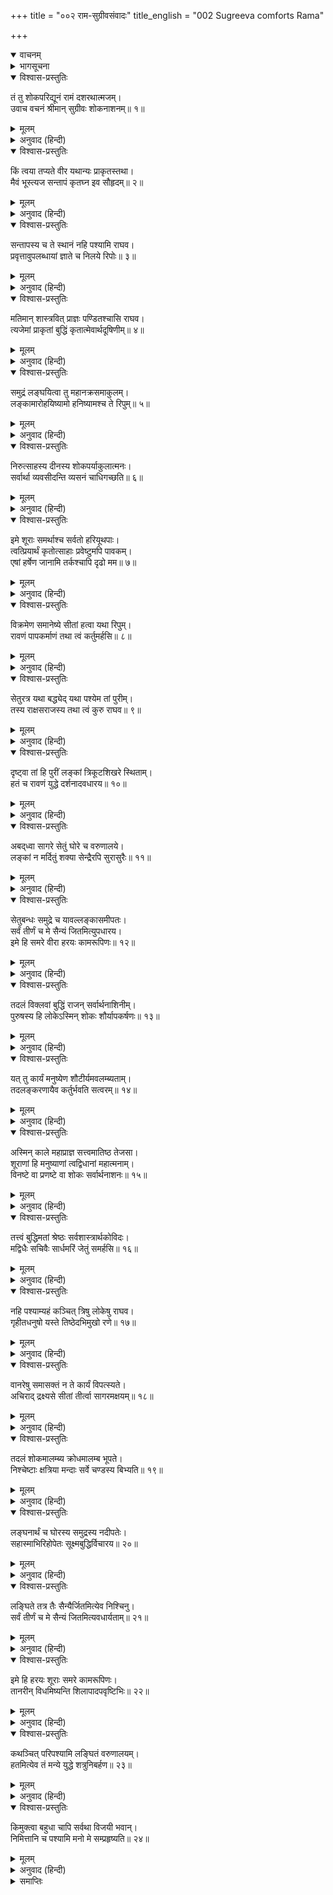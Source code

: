 +++
title = "००२ राम-सुग्रीवसंवादः"
title_english = "002 Sugreeva comforts Rama"

+++
<details open><summary>वाचनम्</summary>
<div caption="श्रीराम-हरिसीताराममूर्ति-घनपाठिभ्यां वचनम्" class="audioEmbed" src="https://archive.org/download/Ramayana-recitation-Sriram-harisItArAmamUrti-Ghanapaati-v2/Kanda_6/Kanda_6_YK-002-Sugreeva_comforts_Rama.mp3"></div>
</details>

<details><summary>भागसूचना</summary>

2. सुग्रीवका श्रीरामको उत्साह प्रदान करना
</details>

<details open><summary>विश्वास-प्रस्तुतिः</summary>

तं तु शोकपरिद्यूनं रामं दशरथात्मजम्।  
उवाच वचनं श्रीमान् सुग्रीवः शोकनाशनम्॥ १॥
</details>

<details><summary>मूलम्</summary>

तं तु शोकपरिद्यूनं रामं दशरथात्मजम्।  
उवाच वचनं श्रीमान् सुग्रीवः शोकनाशनम्॥ १॥
</details>

<details><summary>अनुवाद (हिन्दी)</summary>

इस प्रकार शोकसे संतप्त हुए दशरथनन्दन श्रीरामसे सुग्रीवने उनके शोकका निवारण करनेवाली बात कही—॥ १॥
</details>

<details open><summary>विश्वास-प्रस्तुतिः</summary>

किं त्वया तप्यते वीर यथान्यः प्राकृतस्तथा।  
मैवं भूस्त्यज सन्तापं कृतघ्न इव सौहृदम्॥ २॥
</details>

<details><summary>मूलम्</summary>

किं त्वया तप्यते वीर यथान्यः प्राकृतस्तथा।  
मैवं भूस्त्यज सन्तापं कृतघ्न इव सौहृदम्॥ २॥
</details>

<details><summary>अनुवाद (हिन्दी)</summary>

‘वीरवर! आप दूसरे साधारण मनुष्योंकी भाँति क्यों संताप कर रहे हैं? आप इस तरह चिन्तित न हों। जैसे कृतघ्न पुरुष सौहार्दको त्याग देता है, उसी तरह आप भी इस संतापको छोड़ दें॥ २॥
</details>

<details open><summary>विश्वास-प्रस्तुतिः</summary>

सन्तापस्य च ते स्थानं नहि पश्यामि राघव।  
प्रवृत्तावुपलब्धायां ज्ञाते च निलये रिपोः॥ ३॥
</details>

<details><summary>मूलम्</summary>

सन्तापस्य च ते स्थानं नहि पश्यामि राघव।  
प्रवृत्तावुपलब्धायां ज्ञाते च निलये रिपोः॥ ३॥
</details>

<details><summary>अनुवाद (हिन्दी)</summary>

‘रघुनन्दन! जब सीताका समाचार मिल गया और शत्रुके निवास-स्थानका पता लग गया, तब मुझे आपके इस दुःख और चिन्ताका कोई कारण नहीं दिखायी देता॥ ३॥
</details>

<details open><summary>विश्वास-प्रस्तुतिः</summary>

मतिमान् शास्त्रवित् प्राज्ञः पण्डितश्चासि राघव।  
त्यजेमां प्राकृतां बुद्धिं कृतात्मेवार्थदूषिणीम्॥ ४॥
</details>

<details><summary>मूलम्</summary>

मतिमान् शास्त्रवित् प्राज्ञः पण्डितश्चासि राघव।  
त्यजेमां प्राकृतां बुद्धिं कृतात्मेवार्थदूषिणीम्॥ ४॥
</details>

<details><summary>अनुवाद (हिन्दी)</summary>

‘रघुकुलभूषण! आप बुद्धिमान्, शास्त्रोंके ज्ञाता विचारकुशल और पण्डित हैं, अतः कृतात्मा पुरुषकी भाँति इस अर्थदूषक प्राकृत बुद्धिका परित्याग कर दीजिये॥ ४॥
</details>

<details open><summary>विश्वास-प्रस्तुतिः</summary>

समुद्रं लङ्घयित्वा तु महानक्रसमाकुलम्।  
लङ्कामारोहयिष्यामो हनिष्यामश्च ते रिपुम्॥ ५॥
</details>

<details><summary>मूलम्</summary>

समुद्रं लङ्घयित्वा तु महानक्रसमाकुलम्।  
लङ्कामारोहयिष्यामो हनिष्यामश्च ते रिपुम्॥ ५॥
</details>

<details><summary>अनुवाद (हिन्दी)</summary>

‘बड़े-बड़े नाकोंसे भरे हुए समुद्रको लाँघकर हमलोग लङ्कापर चढ़ाई करेंगे और आपके शत्रुको नष्ट कर डालेंगे॥ ५॥
</details>

<details open><summary>विश्वास-प्रस्तुतिः</summary>

निरुत्साहस्य दीनस्य शोकपर्याकुलात्मनः।  
सर्वार्था व्यवसीदन्ति व्यसनं चाधिगच्छति॥ ६॥
</details>

<details><summary>मूलम्</summary>

निरुत्साहस्य दीनस्य शोकपर्याकुलात्मनः।  
सर्वार्था व्यवसीदन्ति व्यसनं चाधिगच्छति॥ ६॥
</details>

<details><summary>अनुवाद (हिन्दी)</summary>

‘जो पुरुष उत्साहशून्य, दीन और मन-ही-मन शोकसे व्याकुल रहता है, उसके सारे काम बिगड़ जाते हैं और वह बड़ी विपत्तिमें पड़ जाता है॥ ६॥
</details>

<details open><summary>विश्वास-प्रस्तुतिः</summary>

इमे शूराः समर्थाश्च सर्वतो हरियूथपाः।  
त्वत्प्रियार्थं कृतोत्साहाः प्रवेष्टुमपि पावकम्।  
एषां हर्षेण जानामि तर्कश्चापि दृढो मम॥ ७॥
</details>

<details><summary>मूलम्</summary>

इमे शूराः समर्थाश्च सर्वतो हरियूथपाः।  
त्वत्प्रियार्थं कृतोत्साहाः प्रवेष्टुमपि पावकम्।  
एषां हर्षेण जानामि तर्कश्चापि दृढो मम॥ ७॥
</details>

<details><summary>अनुवाद (हिन्दी)</summary>

‘ये वानरयूथपति सब प्रकारसे समर्थ एवं शूरवीर हैं। आपका प्रिय करनेके लिये इनके मनमें बड़ा उत्साह है। ये आपके लिये जलती आगमें भी प्रवेश कर सकते हैं। समुद्रको लाँघने और रावणको मारनेका प्रसंग चलनेपर इनका मुँह प्रसन्नतासे खिल जाता है। इनके इस हर्ष और उत्साहसे ही मैं इस बातको जानता हूँ तथा इस विषयमें मेरा अपना तर्क (निश्चय) भी सुदृढ़ है॥ ७॥
</details>

<details open><summary>विश्वास-प्रस्तुतिः</summary>

विक्रमेण समानेष्ये सीतां हत्वा यथा रिपुम्।  
रावणं पापकर्माणं तथा त्वं कर्तुमर्हसि॥ ८॥
</details>

<details><summary>मूलम्</summary>

विक्रमेण समानेष्ये सीतां हत्वा यथा रिपुम्।  
रावणं पापकर्माणं तथा त्वं कर्तुमर्हसि॥ ८॥
</details>

<details><summary>अनुवाद (हिन्दी)</summary>

‘आप ऐसा कीजिये, जिससे हमलोग पराक्रमपूर्वक अपने शत्रु पापाचारी रावणका वध करके सीताको यहाँ ले आवें॥ ८॥
</details>

<details open><summary>विश्वास-प्रस्तुतिः</summary>

सेतुरत्र यथा बद्ध्येद् यथा पश्येम तां पुरीम्।  
तस्य राक्षसराजस्य तथा त्वं कुरु राघव॥ ९॥
</details>

<details><summary>मूलम्</summary>

सेतुरत्र यथा बद्ध्येद् यथा पश्येम तां पुरीम्।  
तस्य राक्षसराजस्य तथा त्वं कुरु राघव॥ ९॥
</details>

<details><summary>अनुवाद (हिन्दी)</summary>

‘रघुनन्दन! आप ऐसा कोई उपाय कीजिये, जिससे समुद्रपर सेतु बँध सके और हम उस राक्षसराजकी लङ्कापुरीको देख सकें॥ ९॥
</details>

<details open><summary>विश्वास-प्रस्तुतिः</summary>

दृष्ट्वा तां हि पुरीं लङ्कां त्रिकूटशिखरे स्थिताम्।  
हतं च रावणं युद्धे दर्शनादवधारय॥ १०॥
</details>

<details><summary>मूलम्</summary>

दृष्ट्वा तां हि पुरीं लङ्कां त्रिकूटशिखरे स्थिताम्।  
हतं च रावणं युद्धे दर्शनादवधारय॥ १०॥
</details>

<details><summary>अनुवाद (हिन्दी)</summary>

‘त्रिकूटपर्वतके शिखरपर बसी हुई लङ्कापुरी एक बार दीख जाय तो आप यह निश्चित समझिये कि युद्धमें रावण दिखायी दिया और मारा गया॥ १०॥
</details>

<details open><summary>विश्वास-प्रस्तुतिः</summary>

अबद्‍ध्वा सागरे सेतुं घोरे च वरुणालये।  
लङ्कां न मर्दितुं शक्या सेन्द्रैरपि सुरासुरैः॥ ११॥
</details>

<details><summary>मूलम्</summary>

अबद्‍ध्वा सागरे सेतुं घोरे च वरुणालये।  
लङ्कां न मर्दितुं शक्या सेन्द्रैरपि सुरासुरैः॥ ११॥
</details>

<details><summary>अनुवाद (हिन्दी)</summary>

‘वरुणके निवासभूत घोर समुद्रपर पुल बाँधे बिना तो इन्द्रसहित सम्पूर्ण देवता और असुर भी लङ्काको पददलित नहीं कर सकते॥ ११॥
</details>

<details open><summary>विश्वास-प्रस्तुतिः</summary>

सेतुबन्धः समुद्रे च यावल्लङ्कासमीपतः।  
सर्वं तीर्णं च मे सैन्यं जितमित्युपधारय।  
इमे हि समरे वीरा हरयः कामरूपिणः॥ १२॥
</details>

<details><summary>मूलम्</summary>

सेतुबन्धः समुद्रे च यावल्लङ्कासमीपतः।  
सर्वं तीर्णं च मे सैन्यं जितमित्युपधारय।  
इमे हि समरे वीरा हरयः कामरूपिणः॥ १२॥
</details>

<details><summary>अनुवाद (हिन्दी)</summary>

‘अतः जब लङ्काके निकटतक समुद्रपर पुल बँध जायगा, तब हमारी सारी सेना उस पार चली जायगी। फिर तो आप यही समझिये कि अपनी जीत हो गयी; क्योंकि इच्छानुसार रूप धारण करनेवाले ये वानर युद्धमें बड़ी वीरता दिखानेवाले हैं॥ १२॥
</details>

<details open><summary>विश्वास-प्रस्तुतिः</summary>

तदलं विक्लवां बुद्धिं राजन् सर्वार्थनाशिनीम्।  
पुरुषस्य हि लोकेऽस्मिन् शोकः शौर्यापकर्षणः॥ १३॥
</details>

<details><summary>मूलम्</summary>

तदलं विक्लवां बुद्धिं राजन् सर्वार्थनाशिनीम्।  
पुरुषस्य हि लोकेऽस्मिन् शोकः शौर्यापकर्षणः॥ १३॥
</details>

<details><summary>अनुवाद (हिन्दी)</summary>

‘अतः राजन्! आप इस व्याकुल बुद्धिका आश्रय न लें—बुद्धिकी इस व्याकुलताको त्याग दें; क्योंकि यह समस्त कार्योंको बिगाड़ देनेवाली है और शोक इस जगत् में पुरुषके शौर्यको नष्ट कर देता है॥ १३॥
</details>

<details open><summary>विश्वास-प्रस्तुतिः</summary>

यत् तु कार्यं मनुष्येण शौटीर्यमवलम्ब्यताम्।  
तदलङ्करणायैव कर्तुर्भवति सत्वरम्॥ १४॥
</details>

<details><summary>मूलम्</summary>

यत् तु कार्यं मनुष्येण शौटीर्यमवलम्ब्यताम्।  
तदलङ्करणायैव कर्तुर्भवति सत्वरम्॥ १४॥
</details>

<details><summary>अनुवाद (हिन्दी)</summary>

‘मनुष्यको जिसका आश्रय लेना चाहिये, उस शौर्यका ही वह अवलम्बन करे; क्योंकि वह कर्ताको शीघ्र ही अलंकृत कर देता है—उसके अभीष्ट फलकी सिद्धि करा देता है॥ १४॥
</details>

<details open><summary>विश्वास-प्रस्तुतिः</summary>

अस्मिन् काले महाप्राज्ञ सत्त्वमातिष्ठ तेजसा।  
शूराणां हि मनुष्याणां त्वद्विधानां महात्मनाम्।  
विनष्टे वा प्रणष्टे वा शोकः सर्वार्थनाशनः॥ १५॥
</details>

<details><summary>मूलम्</summary>

अस्मिन् काले महाप्राज्ञ सत्त्वमातिष्ठ तेजसा।  
शूराणां हि मनुष्याणां त्वद्विधानां महात्मनाम्।  
विनष्टे वा प्रणष्टे वा शोकः सर्वार्थनाशनः॥ १५॥
</details>

<details><summary>अनुवाद (हिन्दी)</summary>

‘अतः महाप्राज्ञ श्रीराम! आप इस समय तेजके साथ ही धैर्यका आश्रय लें। कोई वस्तु खो गयी हो या नष्ट हो गयी हो, उसके लिये आप-जैसे शूरवीर महात्मा पुरुषोंको शोक नहीं करना चाहिये; क्योंकि शोक सब कामोंको बिगाड़ देता है॥ १५॥
</details>

<details open><summary>विश्वास-प्रस्तुतिः</summary>

तत्त्वं बुद्धिमतां श्रेष्ठः सर्वशास्त्रार्थकोविदः।  
मद्विधैः सचिवैः सार्धमरिं जेतुं समर्हसि॥ १६॥
</details>

<details><summary>मूलम्</summary>

तत्त्वं बुद्धिमतां श्रेष्ठः सर्वशास्त्रार्थकोविदः।  
मद्विधैः सचिवैः सार्धमरिं जेतुं समर्हसि॥ १६॥
</details>

<details><summary>अनुवाद (हिन्दी)</summary>

‘आप बुद्धिमानोंमें श्रेष्ठ और सम्पूर्ण शास्त्रोंके मर्मज्ञ हैं। अतः हम-जैसे मन्त्रियों एवं सहायकोंके साथ रहकर अवश्य ही शत्रुपर विजय प्राप्त कर सकते हैं॥ १६॥
</details>

<details open><summary>विश्वास-प्रस्तुतिः</summary>

नहि पश्याम्यहं कञ्चित् त्रिषु लोकेषु राघव।  
गृहीतधनुषो यस्ते तिष्ठेदभिमुखो रणे॥ १७॥
</details>

<details><summary>मूलम्</summary>

नहि पश्याम्यहं कञ्चित् त्रिषु लोकेषु राघव।  
गृहीतधनुषो यस्ते तिष्ठेदभिमुखो रणे॥ १७॥
</details>

<details><summary>अनुवाद (हिन्दी)</summary>

‘रघुनन्दन! मुझे तो तीनों लोकोंमें ऐसा कोई वीर नहीं दिखायी देता, जो रणभूमिमें धनुष लेकर खड़े हुए आपके सामने ठहर सके॥ १७॥
</details>

<details open><summary>विश्वास-प्रस्तुतिः</summary>

वानरेषु समासक्तं न ते कार्यं विपत्स्यते।  
अचिराद् द्रक्ष्यसे सीतां तीर्त्वा सागरमक्षयम्॥ १८॥
</details>

<details><summary>मूलम्</summary>

वानरेषु समासक्तं न ते कार्यं विपत्स्यते।  
अचिराद् द्रक्ष्यसे सीतां तीर्त्वा सागरमक्षयम्॥ १८॥
</details>

<details><summary>अनुवाद (हिन्दी)</summary>

‘वानरोंपर जिसका भार रखा गया है, आपका वह कार्य बिगड़ने नहीं पायेगा। आप शीघ्र ही इस अक्षय समुद्रको पार करके सीताका दर्शन करेंगे॥ १८॥
</details>

<details open><summary>विश्वास-प्रस्तुतिः</summary>

तदलं शोकमालम्ब्य क्रोधमालम्ब भूपते।  
निश्चेष्टाः क्षत्रिया मन्दाः सर्वे चण्डस्य बिभ्यति॥ १९॥
</details>

<details><summary>मूलम्</summary>

तदलं शोकमालम्ब्य क्रोधमालम्ब भूपते।  
निश्चेष्टाः क्षत्रिया मन्दाः सर्वे चण्डस्य बिभ्यति॥ १९॥
</details>

<details><summary>अनुवाद (हिन्दी)</summary>

‘पृथ्वीनाथ! अपने हृदयमें शोकको स्थान देना व्यर्थ है। इस समय तो आप शत्रुओंके प्रति क्रोध धारण कीजिये। जो क्षत्रिय मन्द (क्रोधशून्य) होते हैं, उनसे कोई चेष्टा नहीं बन पाती; परंतु जो शत्रुके प्रति आवश्यक रोषसे भरा होता है, उससे सब डरते हैं॥ १९॥
</details>

<details open><summary>विश्वास-प्रस्तुतिः</summary>

लङ्घनार्थं च घोरस्य समुद्रस्य नदीपतेः।  
सहास्माभिरिहोपेतः सूक्ष्मबुद्धिर्विचारय॥ २०॥
</details>

<details><summary>मूलम्</summary>

लङ्घनार्थं च घोरस्य समुद्रस्य नदीपतेः।  
सहास्माभिरिहोपेतः सूक्ष्मबुद्धिर्विचारय॥ २०॥
</details>

<details><summary>अनुवाद (हिन्दी)</summary>

‘नदियोंके स्वामी घोर समुद्रको पार करनेके लिये क्या उपाय किया जाय, इस विषयमें आप हमारे साथ बैठकर विचार कीजिये; क्योंकि आपकी बुद्धि बड़ी सूक्ष्म है॥ २०॥
</details>

<details open><summary>विश्वास-प्रस्तुतिः</summary>

लङ्घिते तत्र तैः सैन्यैर्जितमित्येव निश्चिनु।  
सर्वं तीर्णं च मे सैन्यं जितमित्यवधार्यताम्॥ २१॥
</details>

<details><summary>मूलम्</summary>

लङ्घिते तत्र तैः सैन्यैर्जितमित्येव निश्चिनु।  
सर्वं तीर्णं च मे सैन्यं जितमित्यवधार्यताम्॥ २१॥
</details>

<details><summary>अनुवाद (हिन्दी)</summary>

‘यदि हमारे सैनिक समुद्रको लाँघ गये तो यही निश्चय रखिये कि अपनी जीत अवश्य होगी। सारी सेनाका समुद्रके उस पार पहुँच जाना ही अपनी विजय समझिये॥ २१॥
</details>

<details open><summary>विश्वास-प्रस्तुतिः</summary>

इमे हि हरयः शूराः समरे कामरूपिणः।  
तानरीन् विधमिष्यन्ति शिलापादपवृष्टिभिः॥ २२॥
</details>

<details><summary>मूलम्</summary>

इमे हि हरयः शूराः समरे कामरूपिणः।  
तानरीन् विधमिष्यन्ति शिलापादपवृष्टिभिः॥ २२॥
</details>

<details><summary>अनुवाद (हिन्दी)</summary>

‘ये वानर संग्राममें बड़े शूरवीर हैं और इच्छानुसार रूप धारण कर सकते हैं। ये पत्थरों और पेड़ोंकी वर्षा करके ही उन शत्रुओंका संहार कर डालेंगे॥ २२॥
</details>

<details open><summary>विश्वास-प्रस्तुतिः</summary>

कथञ्चित् परिपश्यामि लङ्घितं वरुणालयम्।  
हतमित्येव तं मन्ये युद्धे शत्रुनिबर्हण॥ २३॥
</details>

<details><summary>मूलम्</summary>

कथञ्चित् परिपश्यामि लङ्घितं वरुणालयम्।  
हतमित्येव तं मन्ये युद्धे शत्रुनिबर्हण॥ २३॥
</details>

<details><summary>अनुवाद (हिन्दी)</summary>

‘शत्रुसूदन श्रीराम! यदि किसी प्रकार मैं इस वानर-सेनाको समुद्रके उस पार पहुँची देख सकूँ तो मैं रावणको युद्धमें मरा हुआ ही समझता हूँ॥ २३॥
</details>

<details open><summary>विश्वास-प्रस्तुतिः</summary>

किमुक्त्वा बहुधा चापि सर्वथा विजयी भवान्।  
निमित्तानि च पश्यामि मनो मे सम्प्रहृष्यति॥ २४॥
</details>

<details><summary>मूलम्</summary>

किमुक्त्वा बहुधा चापि सर्वथा विजयी भवान्।  
निमित्तानि च पश्यामि मनो मे सम्प्रहृष्यति॥ २४॥
</details>

<details><summary>अनुवाद (हिन्दी)</summary>

‘बहुत कहनेसे क्या लाभ! मेरा तो विश्वास है कि आप सर्वथा विजयी होंगे; क्योंकि मुझे ऐसे ही शकुन दिखायी देते हैं और मेरा हृदय भी हर्ष एवं उत्साहसे भरा है’॥ २४॥
</details>

<details><summary>समाप्तिः</summary>

इत्यार्षे श्रीमद्रामायणे वाल्मीकीये आदिकाव्ये युद्धकाण्डे द्वितीयः सर्गः॥ २॥  
इस प्रकार श्रीवाल्मीकिनिर्मित आर्षरामायण आदिकाव्यके युद्धकाण्डमें दूसरा सर्ग पूरा हुआ॥ २॥
</details>

